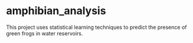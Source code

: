 # amphibian_analysis
This project uses statistical learning techniques to predict the presence of green frogs in water reservoirs.
